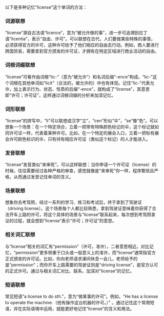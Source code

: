以下是多种记忆“license”这个单词的方法：

### 词源联想
“license”源自古法语“licence”，意为“被允许做的事”，进一步可追溯到拉丁语“licentia”，表示“自由、许可”。可以联想在古代，人们要做某些特殊的事情，必须获得官方的许可，这种许可给予了他们相应的自由去行动。例如，商人要进行跨国贸易，需要拿到官方颁发的许可证，才拥有在特定区域进行商业活动的自由。

### 词根词缀联想
“license”可看作由词根“lic-”（意为“被允许”）和名词后缀“-ence”构成。“lic-”这个词根在其他单词如“licit”（合法的，被允许的）中也有体现。记住“lic-”代表允许，加上表示行为、状态、性质的后缀“-ence”，就构成了“license”，其意思即“许可；许可证”，这样通过词根词缀的分析来加深记忆。

### 词形联想
“license”的拼写中，“li”可以联想成汉字“立”，“cen”形似“伞”，“se”像“色”。可以想象一个场景：在一个特定场合，立着一把带有特殊颜色标记的伞，这个标记就如同许可证一样，代表着某种许可。比如，在一个特定的展会入口，立着一把标有展会许可颜色标识的伞，只有持有相应许可证（类似这个标记）的人才能进入。

### 发音联想
“license”发音类似“来审死”。可以这样联想：当你申请一个许可证（license）的时候，往往需要经过各种严格的审查，感觉就像是“来审死”你一样，程序繁琐且严格，从而通过发音记住单词的含义。

### 场景联想
想象你去考驾照，经过一系列的学习、练习和考试后，终于拿到了驾驶证（driving license）。这个场景每个人都比较熟悉，拿到驾驶证意味着你获得了合法开车上路的许可，将这个具体的场景与“license”联系起来，每次想到考驾照拿证的过程，就会想到“license”表示“许可；许可证”的意思。

### 相关词汇联想
与“license”相关的词汇有“permission”（许可，准许），二者意思相近。对比记忆，“permission”更多侧重于口头或一般意义上的准许，而“license”通常指官方正式颁发的许可证。比如，你向老师请求课间休息一会儿，老师给予的是“permission”；而你开车上路需要的驾驶证则是“driving license”，是官方认可的正式许可。通过与相关词汇对比、联系，加深对“license”的记忆。

### 短语联想
常见短语“a license to do sth.”，意为“做某事的许可”。例如，“He has a license to operate the machine.（他有操作这台机器的许可。）” 。通过记住这个常用短语，并在实际语境中运用，就能更好地记住“license”的含义和用法。 
